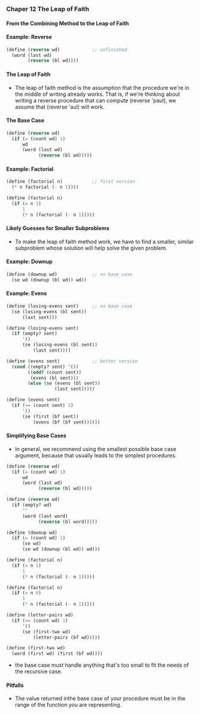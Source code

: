 ### Chaper 12 The Leap of Faith

#### From the Combining Method to the Leap of Faith

#### Example: Reverse
```Scheme
(define (reverse wd)            ;; unfinished
  (word (last wd)
        (reverse (bl wd))))
```

#### The Leap of Faith
* The leap of faith method is the assumption that the procedure we're in the middle of writing already works. That is, if we're thinking about writing a reverse procedure that can compute (reverse 'paul), we assume that (reverse 'aul) will work.

#### The Base Case
```Scheme
(define (reverse wd)
  (if (= (count wd) 1)
      wd
      (word (last wd)
            (reverse (bl wd)))))
```

#### Example: Factorial
```Scheme
(define (factorial n)           ;; first version
  (* n factorial (- n 1))))
```

```Scheme
(define (factorial n)
  (if (= n 1)
      1
      (* n (factorial (- n 1)))))
```

#### Likely Guesses for Smaller Subproblems
* To make the leap of faith method work, we have to find a smaller, similar subproblem whose solution will help solve the given problem.

#### Example: Downup
```Scheme
(define (downup wd)             ;; no base case
  (se wd (downup (bl wd)) wd))
```

#### Example: Evens
```Scheme
(define (losing-evens sent)     ;; no base case
  (se (losing-evens (bl sent))
      (last sent)))
```

```Scheme
(define (losing-evens sent)
  (if (empty? sent)
      '()
      (se (losing-evens (bl sent))
          (last sent))))
```

```Scheme
(define (evens sent)            ;; better version
  (cond ((empty? sent) '())
        ((odd? (count sent))
         (evens (bl sent)))
        (else (se (evens (bl sent))
                  (last sent)))))
```

```Scheme
(define (evens sent)
  (if (<= (count sent) 1)
      '()
      (se (first (bf sent))
          (evens (bf (bf sent))))))
```

#### Simplifying Base Cases
* In general, we recommend using the smallest possible base case argument, because that usually leads to the simplest procedures.

```Scheme
(define (reverse wd)
  (if (= (count wd) 1)
      wd
      (word (last wd)
            (reverse (bl wd)))))
```

```Scheme
(define (reverse wd)
  (if (empty? wd)
      ""
      (word (last word)
            (reverse (bl word)))))
```

```Scheme
(define (downup wd)
  (if (= (count wd) 1)
      (se wd)
      (se wd (downup (bl wd)) wd)))
```

```Scheme
(define (factorial n)
  (if (= n 1)
      1
      (* n (factorial (- n 1)))))
```

```Scheme
(define (factorial n)
  (if (= n 0)
      1
      (* n (factorial (- n 1)))))
```

```Scheme
(define (letter-pairs wd)
  (if (<= (count wd) 1)
      '()
      (se (first-two wd)
          (letter-pairs (bf wd)))))

(define (first-two wd)
  (word (first wd) (first (bf wd))))
```

* the base case must handle anything that's too small to fit the needs of the recursive case.

#### Pitfalls
* The value returned inthe base case of your procedure must be in the range of the function you are representing.
